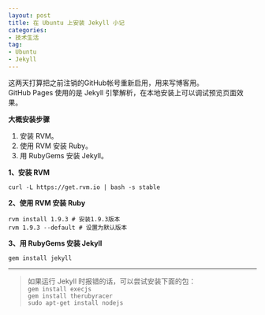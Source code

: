 ```yaml
---
layout: post
title: 在 Ubuntu 上安装 Jekyll 小记
categories:
- 技术生活
tag:
- Ubuntu
- Jekyll
---
```


这两天打算把之前注销的GitHub帐号重新启用，用来写博客用。  
GitHub Pages 使用的是 Jekyll 引擎解析，在本地安装上可以调试预览页面效果。

**大概安装步骤**

1. 安装 RVM。
2. 使用 RVM 安装 Ruby。
3. 用 RubyGems 安装 Jekyll。

**1、安装 RVM**

`curl -L https://get.rvm.io | bash -s stable`

**2、使用 RVM 安装 Ruby**

`rvm install 1.9.3 # 安装1.9.3版本`  
`rvm 1.9.3 --default # 设置为默认版本`

**3、用 RubyGems 安装 Jekyll**

`gem install jekyll`

***

>如果运行 Jekyll 时报错的话，可以尝试安装下面的包：  
>`gem install execjs`  
>`gem install therubyracer`  
>`sudo apt-get install nodejs`
